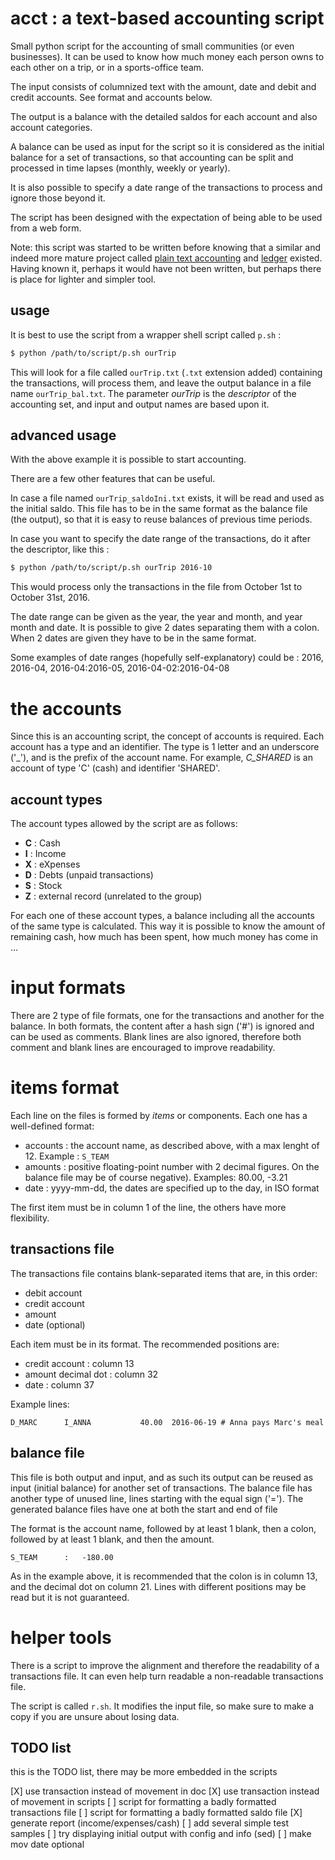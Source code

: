 # acct : a text-based accounting script

Small python script for the accounting of small communities (or
even businesses). It can be used to know how much money each person
owns to each other on a trip, or in a sports-office team.

The input consists of columnized text with the amount, date and 
debit and credit accounts. See format and accounts below.

The output is a balance with the detailed saldos for each account and
also account categories.

A balance can be used as input for the script so it is considered
as the initial balance for a set of transactions, so that accounting
can be split and processed in time lapses (monthly, weekly or yearly).

It is also possible to specify a date range of the transactions to
process and ignore those beyond it.

The script has been designed with the expectation of being able
to be used from a web form.

Note: this script was started to be written before knowing
that a similar and indeed more mature project called
[plain text accounting](http://plaintextaccounting.org/)
and [ledger](http://ledger-cli.org/) existed. Having
known it, perhaps it would have not been written, but
perhaps there is place for lighter and simpler tool.

## usage

It is best to use the script from a wrapper shell script called `p.sh` :

```bash
$ python /path/to/script/p.sh ourTrip
```

This will look for a file called `ourTrip.txt` (`.txt` extension
added) containing the transactions, will process them, and leave the
output balance in a file name `ourTrip_bal.txt`. The parameter
*ourTrip* is the _descriptor_ of the accounting set, and input
and output names are based upon it.


## advanced usage

With the above example it is possible to start accounting. 

There are a few other features that can be useful.

In case a file named `ourTrip_saldoIni.txt` exists, it will be
read and used as the initial saldo. This file has to be in
the same format as the balance file (the output), so that it
is easy to reuse balances of previous time periods.

In case you want to specify the date range of the transactions, do 
it after the descriptor, like this :

```bash
$ python /path/to/script/p.sh ourTrip 2016-10
```

This would process only the transactions in the file from October
1st to October 31st, 2016.

The date range can be given as the year, the year and month, and year
month and date. It is possible to give 2 dates separating them
with a colon. When 2 dates are given they have to be in the same format.

Some examples of date ranges (hopefully self-explanatory) could
be : 2016, 2016-04, 2016-04:2016-05, 2016-04-02:2016-04-08


# the accounts

Since this is an accounting script, the concept of accounts is
required. Each account has a type and an identifier. The type is
1 letter and an underscore ('\_'), and is the prefix of the
account name. For example, *C_SHARED* is an account of type 
'C' (cash) and identifier 'SHARED'.

## account types

The account types allowed by the script are as follows:

- **C** : Cash
- **I** : Income
- **X** : eXpenses
- **D** : Debts (unpaid transactions)
- **S** : Stock
- **Z** : external record (unrelated to the group)

For each one of these account types, a balance including all
the accounts of the same type is calculated. This way it is
possible to know the amount of remaining cash, how much has
been spent, how much money has come in ...


# input formats

There are 2 type of file formats, one for the transactions and
another for the balance. In both formats, the content after
a hash sign ('\#') is ignored and can be used as comments.
Blank lines are also ignored, therefore both comment and
blank lines are encouraged to improve readability.

# items format

Each line on the files is formed by *items* or
components. Each one has a well-defined format:

* accounts : the account name, as described above, with
a max lenght of 12. Example : `S_TEAM`
* amounts : positive floating-point number with 2 decimal
figures. On the balance file may be of course negative).
Examples: 80.00, -3.21
* date : yyyy-mm-dd, the dates are specified up to the
day, in ISO format

The first item must be in column 1 of the line, the others
have more flexibility.


## transactions file

The transactions file contains blank-separated items
that are, in this order:

* debit account
* credit account
* amount
* date (optional)

Each item must be in its format. The recommended positions
are:

* credit account : column 13
* amount decimal dot : column 32
* date : column 37

Example lines:

```
D_MARC      I_ANNA           40.00  2016-06-19 # Anna pays Marc's meal
```



## balance file

This file is both output and input, and as such its output can
be reused as input (initial balance) for another set of
transactions. The balance file has another type of unused line,
lines starting with the equal sign ('\='). The generated
balance files have one at both the start and end of file

The format is the account name, followed by at least 1 blank,
then a colon, followed by at least 1 blank, and then the amount.

```
S_TEAM      :   -180.00
```

As in the example above, it is recommended that the colon
is in column 13, and the decimal dot on column 21. Lines
with different positions may be read but it is not
guaranteed.


# helper tools

There is a script to improve the alignment and therefore
the readability of a transactions file. It can even help turn 
readable a non-readable transactions file.

The script is called `r.sh`. It modifies the input file, so
make sure to make a copy if you are unsure about losing data.



## TODO list

this is the TODO list, there may be more embedded in the scripts

[X] use transaction instead of movement in doc
[X] use transaction instead of movement in scripts
[ ] script for formatting a badly formatted transactions file
[ ] script for formatting a badly formatted saldo file
[X] generate report (income/expenses/cash)
[ ] add several simple test samples
[ ] try displaying initial output with config and info (sed)
[ ] make mov date optional

